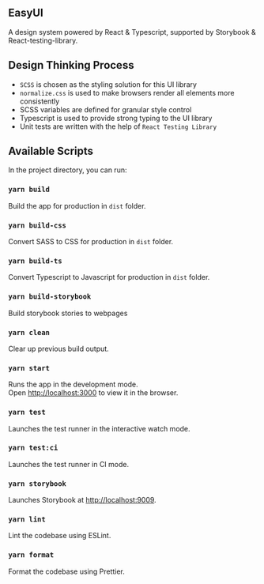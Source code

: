 ## EasyUI

A design system powered by React & Typescript, supported by Storybook & React-testing-library.

## Design Thinking Process

- `SCSS` is chosen as the styling solution for this UI library
- `normalize.css` is used to make browsers render all elements more consistently
- SCSS variables are defined for granular style control
- Typescript is used to provide strong typing to the UI library
- Unit tests are written with the help of `React Testing Library`

## Available Scripts

In the project directory, you can run:

### `yarn build`

Build the app for production in `dist` folder.

### `yarn build-css`

Convert SASS to CSS for production in `dist` folder.

### `yarn build-ts`

Convert Typescript to Javascript for production in `dist` folder.

### `yarn build-storybook`

Build storybook stories to webpages

### `yarn clean`

Clear up previous build output.

### `yarn start`

Runs the app in the development mode.<br />
Open [http://localhost:3000](http://localhost:3000) to view it in the browser.

### `yarn test`

Launches the test runner in the interactive watch mode.

### `yarn test:ci`

Launches the test runner in CI mode.

### `yarn storybook`

Launches Storybook at [http://localhost:9009](http://localhost:9009).

### `yarn lint`

Lint the codebase using ESLint.

### `yarn format`

Format the codebase using Prettier.